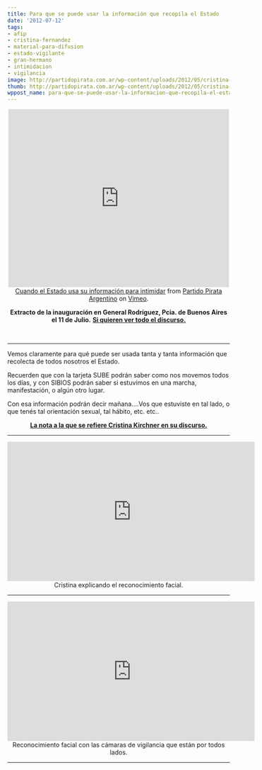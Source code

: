 ```yaml
---
title: Para que se puede usar la información que recopila el Estado
date: '2012-07-12'
tags:
- afip
- cristina-fernandez
- material-para-difusion
- estado-vigilante
- gran-hermano
- intimidacion
- vigilancia
image: http://partidopirata.com.ar/wp-content/uploads/2012/05/cristina-turner.jpg
thumb: http://partidopirata.com.ar/wp-content/uploads/2012/05/cristina-turner-150x150.jpg
wppost_name: para-que-se-puede-usar-la-informacion-que-recopila-el-estado
---
```


<center>
<iframe src="http://player.vimeo.com/video/45643951" frameborder="0" width="500" height="402"></iframe></center><center></center><center><a href="http://vimeo.com/45643951">Cuando el Estado usa su información para intimidar</a> from <a href="http://vimeo.com/user3611990">Partido Pirata Argentino</a> on <a href="http://vimeo.com">Vimeo</a>.</center>
<p style="text-align: center;"><strong>Extracto de la inauguración en General Rodríguez, Pcia. de Buenos Aires el 11 de Julio.</strong>
<strong> <a href="http://youtu.be/1sHsZmsRdKw" target="_blank">Si quieren ver todo el discurso.</a></strong></p>
&nbsp;

<hr />

Vemos claramente para qué puede ser usada tanta y tanta información que recolecta de todos nosotros el Estado.

Recuerden que con la tarjeta SUBE podrán saber como nos movemos todos los días, y con SIBIOS podrán saber si estuvimos en una marcha, manifestación, o algún otro lugar.

Con esa información podrán decir mañana....Vos que estuviste en tal lado, o que tenés tal orientación sexual, tal hábito, etc. etc..
<p style="text-align: center;">
<strong> <a href="http://www.ieco.clarin.com/economia/siquiera-curiosos-entran-preguntar_0_733126692.html" target="_blank">La nota a la que se refiere Cristina Kirchner en su discurso.</a></strong></p>


<hr />

<center>
<iframe src="http://www.youtube.com/embed/ZZnVuBHJ994" frameborder="0" width="560" height="315"></iframe>
Cristina explicando el reconocimiento facial.</center>

<hr />
<p style="text-align: center;"><iframe src="http://www.youtube.com/embed/ARWx6uWxHtU" frameborder="0" width="560" height="315"></iframe>
Reconocimiento facial con las cámaras de vigilancia que están por todos lados.</p>


<hr />
